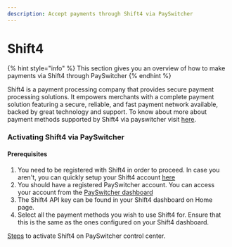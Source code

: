 ```yaml
---
description: Accept payments through Shift4 via PaySwitcher
---
```


# Shift4

{% hint style="info" %}
This section gives you an overview of how to make payments via Shift4 through PaySwitcher
{% endhint %}

Shift4 is a payment processing company that provides secure payment processing solutions. It empowers merchants with a complete payment solution featuring a secure, reliable, and fast payment network available, backed by great technology and support. To know about more about payment methods supported by Shift4 via payswitcher visit [here](https://payswitcher.com/pm-list).

### Activating Shift4 via PaySwitcher

#### Prerequisites

1. You need to be registered with Shift4 in order to proceed. In case you aren't, you can quickly setup your Shift4 account [here](https://www.shift4.com/)
2. You should have a registered PaySwitcher account. You can access your account from the [PaySwitcher dashboard](https://app.payswitcher.com/)
3. The Shift4 API key can be found in your Shift4 dashboard on Home page.
4. Select all the payment methods you wish to use Shift4 for. Ensure that this is the same as the ones configured on your Shift4 dashboard.

&#x20;[Steps](https://docs.payswitcher.com/payswitcher-cloud/connectors/activate-connector-on-payswitcher) to activate Shift4 on PaySwitcher control center.
